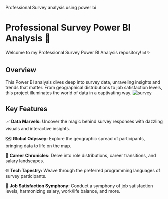 
Professional Survey analysis using power bi


# Professional Survey Power BI Analysis 🚀

Welcome to my Professional Survey Power BI Analysis repository! 📊✨

## Overview

This Power BI analysis dives deep into survey data, unraveling insights and trends that matter. From geographical distributions to job satisfaction levels, this project illuminates the world of data in a captivating way.
![survey](https://github.com/akhilkarthik/Professional-survey-Analysis-using-Power-bi/assets/40953068/8bac0197-0ae9-4f18-becd-7cc64e6157da)


## Key Features

📈 **Data Marvels:** Uncover the magic behind survey responses with dazzling visuals and interactive insights.

🗺️ **Global Odyssey:** Explore the geographic spread of participants, bringing data to life on the map.

💼 **Career Chronicles:** Delve into role distributions, career transitions, and salary landscapes.

🌐 **Tech Tapestry:** Weave through the preferred programming languages of survey participants.

🚀 **Job Satisfaction Symphony:** Conduct a symphony of job satisfaction levels, harmonizing salary, work/life balance, and more.

